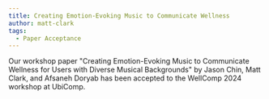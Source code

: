 ```yaml
---
title: Creating Emotion-Evoking Music to Communicate Wellness
author: matt-clark
tags:
  - Paper Acceptance
---
```


Our workshop paper "Creating Emotion-Evoking Music to Communicate Wellness for Users with Diverse Musical Backgrounds" by Jason Chin, Matt Clark, and Afsaneh Doryab has been accepted to the WellComp 2024 workshop at UbiComp.